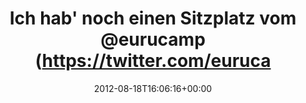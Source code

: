 ---
retweeted: false
source: <a href="http://itunes.apple.com/us/app/twitter/id409789998?mt=12" rel="nofollow">Twitter
  for Mac</a>
entities:
  hashtags: []
  symbols: []
  user_mentions:
  - name: eurucamp
    screen_name: eurucamp
    indices:
    - '34'
    - '43'
    id_str: '263762253'
    id: '263762253'
  - name: eurucamp
    screen_name: eurucamp
    indices:
    - '95'
    - '104'
    id_str: '263762253'
    id: '263762253'
  urls: []
display_text_range:
- '0'
- '126'
favorite_count: '0'
id_str: '236856549308502016'
truncated: false
retweet_count: '1'
id: '236856549308502016'
created_at: Sat Aug 18 16:06:16 +0000 2012
favorited: false
full_text: Ich hab' noch einen Sitzplatz vom [@eurucamp](https://twitter.com/eurucamp)
  Richtung Berlin/Südkreuz zu frei. // Ride from the [@eurucamp](https://twitter.com/eurucamp)
  venue back to Berlin.
lang: de
tags:
- pesos/twitter
date: '2012-08-18T16:06:16+00:00'
src: https://twitter.com/bascht/status/236856549308502016
original_url: https://twitter.com/bascht/status/236856549308502016
type: twitter_tweet
text: Ich hab' noch einen Sitzplatz vom [@eurucamp](https://twitter.com/eurucamp)
  Richtung Berlin/Südkreuz zu frei. // Ride from the [@eurucamp](https://twitter.com/eurucamp)
  venue back to Berlin.
title: Ich hab' noch einen Sitzplatz vom @eurucamp (https://twitter.com/euruca

---